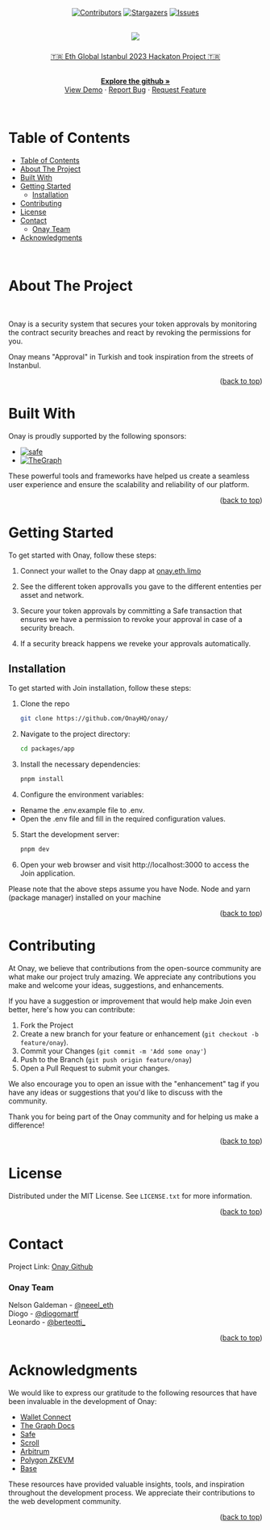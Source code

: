 <a name="readme-top"></a>

<div align="center">

[![Contributors][contributors-shield]][contributors-url]
[![Stargazers][stars-shield]][stars-url]
[![Issues][issues-shield]][issues-url]

</div>

<!-- PROJECT INTRO -->

<br />
<div align="center">
  <a href="https://github.com/orgs/OnayHQ/repositories">
    <img src="https://imgur.com/a/ww8ukfY">
  </a>
 <h3 align="center">  </h3>

  <p align="center">

  [🇹🇷 Eth Global Istanbul 2023 Hackaton Project 🇹🇷 ](https://ethglobal.com/events/istanbul)

   <br />
    <a href="https://github.com/orgs/OnayHQ/repositories"><strong>Explore the github »</strong></a>
    <br />
    <a href="https://github.com/orgs/OnayHQ/repositories">View Demo</a>
    ·
    <a href="https://github.com/OnayHQ/onay/issues/new">Report Bug</a>
    ·
    <a href="https://github.com/OnayHQ/onay/issues/new">Request Feature</a>
  </p>
</div>

<br />


<!-- TABLE OF CONTENTS -->

# Table of Contents 

- [Table of Contents](#table-of-contents)
- [About The Project](#about-the-project)
- [Built With](#built-with)
- [Getting Started](#getting-started)
  - [Installation](#installation)
- [Contributing](#contributing)
- [License](#license)
- [Contact](#contact)
    - [Onay Team](#onay-team)
- [Acknowledgments](#acknowledgments)

<br />


<!-- ABOUT THE PROJECT -->

# About The Project


<br />

<!-- [![Product Name Screen Shot][product-screenshot]](https://example.com) -->

Onay is a security system that secures your token approvals by monitoring the contract security breaches and react by revoking the permissions for you.

Onay means "Approval" in Turkish and took inspiration from the streets of Instanbul.

<p align="right">(<a href="#readme-top">back to top</a>)</p>


# Built With


Onay is proudly supported by the following sponsors:

* [![safe][safe.global]][safe-url]
* [![TheGraph][thegraph.com]][thegraph-url]

These powerful tools and frameworks have helped us create a seamless user experience and ensure the scalability and reliability of our platform.


<p align="right">(<a href="#readme-top">back to top</a>)</p>



<!-- GETTING STARTED   -->


# Getting Started


To get started with Onay, follow these steps:

1. Connect your wallet to the Onay dapp at [onay.eth.limo](onay.eth.limo)

2. See the different token approvalls you gave to the different ententies per asset and network.

3. Secure your token approvals by committing a Safe transaction that ensures we have a permission to revoke your approval in case of a security breach.

4. If a security breack happens we reveke your approvals automatically.


## Installation 

 To get started with Join installation, follow these steps:

1. Clone the repo
   ```sh
   git clone https://github.com/OnayHQ/onay/
   ```
2. Navigate to the project directory:
   ```sh
   cd packages/app
   ```
3. Install the necessary dependencies:
   ```js
   pnpm install
   ```
4.  Configure the environment variables:
  * Rename the .env.example file to .env.
  * Open the .env file and fill in the required configuration values.
5. Start the development server:
    ```js
   pnpm dev
   ```
6. Open your web browser and visit http://localhost:3000 to access the Join application.

Please note that the above steps assume you have Node.
Node and yarn (package manager) installed on your machine

<p align="right">(<a href="#readme-top">back to top</a>)</p>


<!-- CONTRIBUTING -->

# Contributing

At Onay, we believe that contributions from the open-source community are what make our project truly amazing. We appreciate any contributions you make and welcome your ideas, suggestions, and enhancements.

If you have a suggestion or improvement that would help make Join even better, here's how you can contribute:

1. Fork the Project
2. Create a new branch for your feature or enhancement (`git checkout -b feature/onay`).
3. Commit your Changes (`git commit -m 'Add some onay'`)
4. Push to the Branch (`git push origin feature/onay`)
5. Open a Pull Request to submit your changes.

We also encourage you to open an issue with the "enhancement" tag if you have any ideas or suggestions that you'd like to discuss with the community.

Thank you for being part of the Onay community and for helping us make a difference!

<p align="right">(<a href="#readme-top">back to top</a>)</p>


<!-- LICENSE -->
# License

Distributed under the MIT License. See `LICENSE.txt` for more information.

<p align="right">(<a href="#readme-top">back to top</a>)</p>


<!-- CONTACT -->

# Contact

Project Link: [Onay Github](https://github.com/orgs/OnayHQ/repositories)
<br />


### Onay Team


Nelson Galdeman - [@neeel_eth](https://twitter.com/neeel_eth)
<br />
Diogo - [@diogomartf](https://twitter.com/diogomartf)
<br />
Leonardo - [@berteotti_](https://twitter.com/berteotti_)
<br />

<p align="right">(<a href="#readme-top">back to top</a>)</p>


<!-- ACKNOWLEDGMENTS -->

# Acknowledgments

We would like to express our gratitude to the following resources that have been invaluable in the development of Onay:

* [Wallet Connect](https://docs.walletconnect.com/)
* [The Graph Docs](https://thegraph.com/docs)
* [Safe](https://safe.global/docs)
* [Scroll](https://docs.scroll.io/en/getting-started/overview/)
* [Arbitrum](https://docs.arbitrum.io/)
* [Polygon ZKEVM](https://wiki.polygon.technology/docs/zkEVM/develop/)
* [Base](https://docs.base.org/)

<!-- * [Filecoin Docs](https://docs.filecoin.io/) -->

These resources have provided valuable insights, tools, and inspiration throughout the development process. We appreciate their contributions to the web development community.

<p align="right">(<a href="#readme-top">back to top</a>)</p>


[contributors-shield]:https://img.shields.io/github/contributors/OnayHQ/onay.svg?style=for-the-badge
[contributors-url]: https://github.com/OnayHQ/onay/graphs/contributors
[stars-shield]: https://img.shields.io/github/stars/OnayHQ/onay.svg?style=for-the-badge
[stars-url]:https://github.com/OnayHQ/onay/stargazers
[issues-shield]: https://img.shields.io/github/issues/OnayHQ/onay.svg?style=for-the-badge
[issues-url]: https://github.com/OnayHQ/onay/issues


<!-- SPONSORS -->

[safe.global]:https://img.shields.io/badge/safe-12ff80?style=for-the-badge&logo=polybase&logoColor=black
[safe-url]:https://safe.global]:https://img.shields.io/badge/thegraph-000000?style=for-the-badge&logo=TheGraph&logoColor=white
[thegraph-url]:https://thegraph.com
[thegraph.com]:https://img.shields.io/badge/thegraph-000000?style=for-the-badge&logo=TheGraph&logoColor=white
